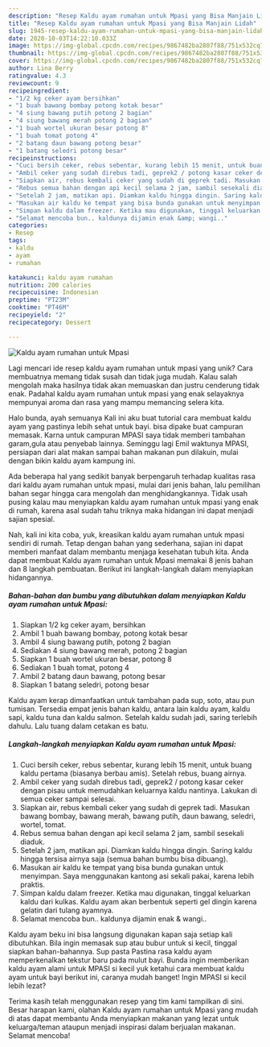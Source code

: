 ```yaml
---
description: "Resep Kaldu ayam rumahan untuk Mpasi yang Bisa Manjain Lidah"
title: "Resep Kaldu ayam rumahan untuk Mpasi yang Bisa Manjain Lidah"
slug: 1945-resep-kaldu-ayam-rumahan-untuk-mpasi-yang-bisa-manjain-lidah
date: 2020-10-03T14:22:10.033Z
image: https://img-global.cpcdn.com/recipes/9867482ba2807f88/751x532cq70/kaldu-ayam-rumahan-untuk-mpasi-foto-resep-utama.jpg
thumbnail: https://img-global.cpcdn.com/recipes/9867482ba2807f88/751x532cq70/kaldu-ayam-rumahan-untuk-mpasi-foto-resep-utama.jpg
cover: https://img-global.cpcdn.com/recipes/9867482ba2807f88/751x532cq70/kaldu-ayam-rumahan-untuk-mpasi-foto-resep-utama.jpg
author: Lina Berry
ratingvalue: 4.3
reviewcount: 9
recipeingredient:
- "1/2 kg ceker ayam bersihkan"
- "1 buah bawang bombay potong kotak besar"
- "4 siung bawang putih potong 2 bagian"
- "4 siung bawang merah potong 2 bagian"
- "1 buah wortel ukuran besar potong 8"
- "1 buah tomat potong 4"
- "2 batang daun bawang potong besar"
- "1 batang seledri potong besar"
recipeinstructions:
- "Cuci bersih ceker, rebus sebentar, kurang lebih 15 menit, untuk buang kaldu pertama (biasanya berbau amis). Setelah rebus, buang airnya."
- "Ambil ceker yang sudah direbus tadi, geprek2 / potong kasar ceker dengan pisau untuk memudahkan keluarnya kaldu nantinya. Lakukan di semua ceker sampai selesai."
- "Siapkan air, rebus kembali ceker yang sudah di geprek tadi. Masukan bawang bombay, bawang merah, bawang putih, daun bawang, seledri, wortel, tomat."
- "Rebus semua bahan dengan api kecil selama 2 jam, sambil sesekali diaduk."
- "Setelah 2 jam, matikan api. Diamkan kaldu hingga dingin. Saring kaldu hingga tersisa airnya saja (semua bahan bumbu bisa dibuang)."
- "Masukan air kaldu ke tempat yang bisa bunda gunakan untuk menyimpan. Saya menggunakan kantong asi sekali pakai, karena lebih praktis."
- "Simpan kaldu dalam freezer. Ketika mau digunakan, tinggal keluarkan kaldu dari kulkas. Kaldu ayam akan berbentuk seperti gel dingin karena gelatin dari tulang ayamnya."
- "Selamat mencoba bun.. kaldunya dijamin enak &amp; wangi.."
categories:
- Resep
tags:
- kaldu
- ayam
- rumahan

katakunci: kaldu ayam rumahan 
nutrition: 200 calories
recipecuisine: Indonesian
preptime: "PT23M"
cooktime: "PT46M"
recipeyield: "2"
recipecategory: Dessert

---
```



![Kaldu ayam rumahan untuk Mpasi](https://img-global.cpcdn.com/recipes/9867482ba2807f88/751x532cq70/kaldu-ayam-rumahan-untuk-mpasi-foto-resep-utama.jpg)

Lagi mencari ide resep kaldu ayam rumahan untuk mpasi yang unik? Cara membuatnya memang tidak susah dan tidak juga mudah. Kalau salah mengolah maka hasilnya tidak akan memuaskan dan justru cenderung tidak enak. Padahal kaldu ayam rumahan untuk mpasi yang enak selayaknya mempunyai aroma dan rasa yang mampu memancing selera kita.

Halo bunda, ayah semuanya Kali ini aku buat tutorial cara membuat kaldu ayam yang pastinya lebih sehat untuk bayi. bisa dipake buat campuran memasak. Karna untuk campuran MPASI saya tidak memberi tambahan garam,gula atau penyebab lainnya. Seminggu lagi Emil waktunya MPASI, persiapan dari alat makan sampai bahan makanan pun dilakuin, mulai dengan bikin kaldu ayam kampung ini.

Ada beberapa hal yang sedikit banyak berpengaruh terhadap kualitas rasa dari kaldu ayam rumahan untuk mpasi, mulai dari jenis bahan, lalu pemilihan bahan segar hingga cara mengolah dan menghidangkannya. Tidak usah pusing kalau mau menyiapkan kaldu ayam rumahan untuk mpasi yang enak di rumah, karena asal sudah tahu triknya maka hidangan ini dapat menjadi sajian spesial.


Nah, kali ini kita coba, yuk, kreasikan kaldu ayam rumahan untuk mpasi sendiri di rumah. Tetap dengan bahan yang sederhana, sajian ini dapat memberi manfaat dalam membantu menjaga kesehatan tubuh kita. Anda dapat membuat Kaldu ayam rumahan untuk Mpasi memakai 8 jenis bahan dan 8 langkah pembuatan. Berikut ini langkah-langkah dalam menyiapkan hidangannya.

<!--inarticleads1-->

##### Bahan-bahan dan bumbu yang dibutuhkan dalam menyiapkan Kaldu ayam rumahan untuk Mpasi:

1. Siapkan 1/2 kg ceker ayam, bersihkan
1. Ambil 1 buah bawang bombay, potong kotak besar
1. Ambil 4 siung bawang putih, potong 2 bagian
1. Sediakan 4 siung bawang merah, potong 2 bagian
1. Siapkan 1 buah wortel ukuran besar, potong 8
1. Sediakan 1 buah tomat, potong 4
1. Ambil 2 batang daun bawang, potong besar
1. Siapkan 1 batang seledri, potong besar


Kaldu ayam kerap dimanfaatkan untuk tambahan pada sup, soto, atau pun tumisan. Tersedia empat jenis bahan kaldu, antara lain kaldu ayam, kaldu sapi, kaldu tuna dan kaldu salmon. Setelah kaldu sudah jadi, saring terlebih dahulu. Lalu tuang dalam cetakan es batu. 

<!--inarticleads2-->

##### Langkah-langkah menyiapkan Kaldu ayam rumahan untuk Mpasi:

1. Cuci bersih ceker, rebus sebentar, kurang lebih 15 menit, untuk buang kaldu pertama (biasanya berbau amis). Setelah rebus, buang airnya.
1. Ambil ceker yang sudah direbus tadi, geprek2 / potong kasar ceker dengan pisau untuk memudahkan keluarnya kaldu nantinya. Lakukan di semua ceker sampai selesai.
1. Siapkan air, rebus kembali ceker yang sudah di geprek tadi. Masukan bawang bombay, bawang merah, bawang putih, daun bawang, seledri, wortel, tomat.
1. Rebus semua bahan dengan api kecil selama 2 jam, sambil sesekali diaduk.
1. Setelah 2 jam, matikan api. Diamkan kaldu hingga dingin. Saring kaldu hingga tersisa airnya saja (semua bahan bumbu bisa dibuang).
1. Masukan air kaldu ke tempat yang bisa bunda gunakan untuk menyimpan. Saya menggunakan kantong asi sekali pakai, karena lebih praktis.
1. Simpan kaldu dalam freezer. Ketika mau digunakan, tinggal keluarkan kaldu dari kulkas. Kaldu ayam akan berbentuk seperti gel dingin karena gelatin dari tulang ayamnya.
1. Selamat mencoba bun.. kaldunya dijamin enak &amp; wangi..


Kaldu ayam beku ini bisa langsung digunakan kapan saja setiap kali dibutuhkan. Bila ingin memasak sup atau bubur untuk si kecil, tinggal siapkan bahan-bahannya. Sup pasta Pastina rasa kaldu ayam memperkenalkan tekstur baru pada mulut bayi. Bunda ingin memberikan kaldu ayam alami untuk MPASI si kecil yuk ketahui cara membuat kaldu ayam untuk bayi berikut ini, caranya mudah banget! Ingin MPASI si kecil lebih lezat? 

Terima kasih telah menggunakan resep yang tim kami tampilkan di sini. Besar harapan kami, olahan Kaldu ayam rumahan untuk Mpasi yang mudah di atas dapat membantu Anda menyiapkan makanan yang lezat untuk keluarga/teman ataupun menjadi inspirasi dalam berjualan makanan. Selamat mencoba!
